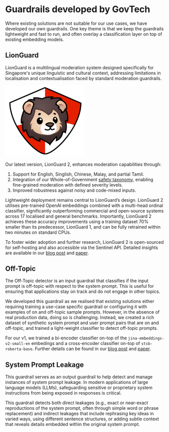 # Guardrails developed by GovTech

Where existing solutions are not suitable for our use cases, we have developed our own guardrails. One key theme is that we keep the guardrails lightweight and fast to run, and often overlay a classification layer on top of existing embedding models.

## LionGuard

LionGuard is a multilingual moderation system designed specifically for Singapore's unique linguistic and cultural context, addressing limitations in localisation and contextualisation faced by standard moderation guardrails.

<img src="images/lionguard.png" alt="LionGuard" style="width: 50%;" />

Our latest version, LionGuard 2, enhances moderation capabilities through:
1. Support for English, Singlish, Chinese, Malay, and partial Tamil.
2. Integration of our Whole-of-Government [safety taxonomy](../testing/safety_testing/taxonomy.md), enabling fine-grained moderation with defined severity levels.
3. Improved robustness against noisy and code-mixed inputs.

Lightweight deployment remains central to LionGuard’s design. LionGuard 2 utilises pre-trained OpenAI embeddings combined with a multi-head ordinal classifier, significantly outperforming commercial and open-source systems across 17 localised and general benchmarks. Importantly, LionGuard 2 achieves these accuracy improvements using a training dataset 70% smaller than its predecessor, LionGuard 1, and can be fully retrained within two minutes on standard CPUs.

To foster wider adoption and further research, LionGuard 2 is open-sourced for self-hosting and also accessible via the Sentinel API. Detailed insights are available in our [blog post](PLACEHOLDER) and [paper](https://arxiv.org/abs/2507.15339).

## Off-Topic

The Off-Topic detector is an input guardrail that classifies if the input prompt is off-topic with respect to the system prompt. This is useful for ensuring that applications stay on track and do not engage in other topics. 

We developed this guardrail as we realised that existing solutions either requiring training a use-case specific guardrail or configuring it with examples of on and off-topic sample prompts. However, in the absence of real production data, doing so is challenging. Instead, we created a rich dataset of synthetic system prompt and user prompt pairs that are on and off-topic, and trained a light-weight classifier to detect off-topic prompts.

For our v1, we trained a bi-encoder classifier on-top of the `jina-embeddings-v2-small-en` embedings and a cross-encoder classifier on-top of `stsb-roberta-base`. Further details can be found in our [blog post](https://medium.com/dsaid-govtech/open-sourcing-an-off-topic-prompt-guardrail-fde422a66152) and [paper](https://arxiv.org/abs/2411.12946). 


## System Prompt Leakage

This guardrail serves as an output guardrail to help detect and manage instances of system prompt leakage. In modern applications of large language models (LLMs), safeguarding sensitive or proprietary system instructions from being exposed in responses is critical. 

This guardrail detects both direct leakages (e.g., exact or near-exact reproductions of the system prompt, often through simple word or phrase replacement) and indirect leakages that include rephrasing key ideas in varied ways, using different sentence structures, or adding subtle context that reveals details embedded within the original system prompt.